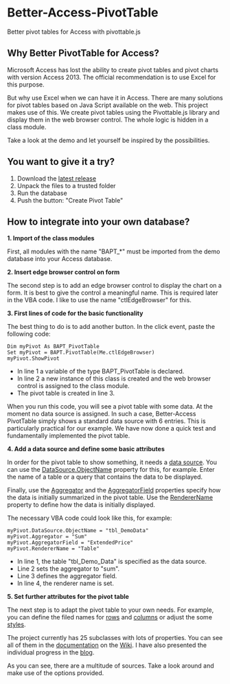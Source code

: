 # Better-Access-PivotTable
Better pivot tables for Access with pivottable.js

## Why Better PivotTable for Access?

Microsoft Access has lost the ability to create pivot tables and pivot charts with version Access 2013. The official recommendation is to use Excel for this purpose. 

But why use Excel when we can have it in Access. There are many solutions for pivot tables based on Java Script available on the web. This project makes use of this.
We create pivot tables using the Pivottable.js library and display them in the web browser control. The whole logic is hidden in a class module.

Take a look at the demo and let yourself be inspired by the possibilities.

## You want to give it a try?
1. Download the [latest release](https://github.com/team-moeller/better-access-pivottable/releases/latest)
2. Unpack the files to a trusted folder
3. Run the database
4. Push the button: "Create Pivot Table"

## How to integrate into your own database?
**1. Import of the class modules**

First, all modules with the name "BAPT_*" must be imported from the demo database into your Access database.

**2. Insert edge browser control on form**

The second step is to add an edge browser control to display the chart on a form. It is best to give the control a meaningful name. This is required later in the VBA code. I like to use the name "ctlEdgeBrowser" for this.

**3. First lines of code for the basic functionality**

The best thing to do is to add another button. In the click event, paste the following code:

```vba
Dim myPivot As BAPT_PivotTable  
Set myPivot = BAPT.PivotTable(Me.ctlEdgeBrowser)
myPivot.ShowPivot
```

* In line 1 a variable of the type BAPT_PivotTable is declared.
* In line 2 a new instance of this class is created and the web browser control is assigned to the class module.
* The pivot table is created in line 3. 

When you run this code, you will see a pivot table with some data. At the moment no data source is assigned. In such a case, Better-Access PivotTable simply shows a standard data source with 6 entries. This is particularly practical for our example. We have now done a quick test and fundamentally implemented the pivot table.

**4. Add a data source and define some basic attributes**

In order for the pivot table to show something, it needs a [data source](https://github.com/team-moeller/better-access-pivottable/wiki/datasource). You can use the [DataSource.ObjectName](https://github.com/team-moeller/better-access-pivottable/wiki/datasource#objectname) property for this, for example. Enter the name of a table or a query that contains the data to be displayed.

Finally, use the [Aggregator](https://github.com/team-moeller/better-access-pivottable/wiki/pivottable#aggregator) and the [AggregatorField](https://github.com/team-moeller/better-access-pivottable/wiki/pivottable#aggregatorfield) properties specify how the data is initially summarized in the pivot table. Use the [RendererName ](https://github.com/team-moeller/better-access-pivottable/wiki/pivottable#renderername) property to define how the data is initially displayed.

The necessary VBA code could look like this, for example:

```vba
myPivot.DataSource.ObjectName = "tbl_DemoData"
myPivot.Aggregator = "Sum"
myPivot.AggregatorField = "ExtendedPrice"
myPivot.RendererName = "Table"
```

* In line 1, the table "tbl_Demo_Data" is specified as the data source.
* Line 2 sets the aggregator to "sum".
* Line 3 defines the aggregator field.
* In line 4, the renderer name is set.

**5. Set further attributes for the pivot table**

The next step is to adapt the pivot table to your own needs. For example, you can define the filed names for [rows](https://github.com/team-moeller/better-access-pivottable/wiki/rows) and [columns](https://github.com/team-moeller/better-access-pivottable/wiki/columns) or adjust the some [styles](https://github.com/team-moeller/better-access-pivottable/wiki/styles).

The project currently has 25 subclasses with lots of properties. You can see all of them in the [documentation](https://github.com/team-moeller/better-access-pivottable/wiki/documentation) on the [Wiki](https://github.com/team-moeller/better-access-pivottable/wiki). I have also presented the individual progress in the [blog](https://blog.team-moeller.de/search/label/Better%20Access%20PivotTable).

As you can see, there are a multitude of sources. Take a look around and make use of the options provided.
